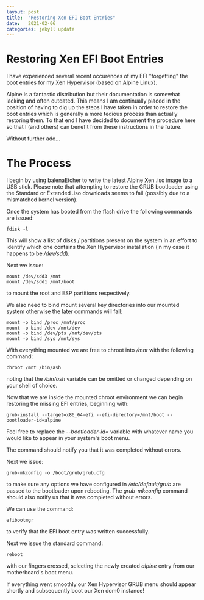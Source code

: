 ```yaml
---
layout: post
title:  "Restoring Xen EFI Boot Entries"
date:   2021-02-06
categories: jekyll update
---
```


# Restoring Xen EFI Boot Entries

I have experienced several recent occurences of my EFI "forgetting" the boot entries for my Xen Hypervisor (based on Alpine Linux).

Alpine is a fantastic distribution but their documentation is somewhat lacking and often outdated. This means I am continually placed in the position of having to dig up the steps I have taken in order to restore the boot entries which is generally a more tedious process than actually restoring them. To that end I have decided to document the procedure here so that I (and others) can benefit from these instructions in the future. 

Without further ado...

# The Process

I begin by using balenaEtcher to write the latest Alpine Xen .iso image to a USB stick. Please note that attempting to restore the GRUB bootloader using the Standard or Extended .iso downloads seems to fail (possibly due to a mismatched kernel version).

Once the system has booted from the flash drive the following commands are issued:

~~~~
fdisk -l
~~~~

This will show a list of disks / partitions present on the system in an effort to identify which one contains the Xen Hypervisor installation (in my case it happens to be */dev/sdd*).

Next we issue:
~~~~
mount /dev/sdd3 /mnt
mount /dev/sdd1 /mnt/boot
~~~~
to mount the root and ESP partitions respectively.

We also need to bind mount several key directories into our mounted system otherwise the later commands will fail: 

~~~~
mount -o bind /proc /mnt/proc
mount -o bind /dev /mnt/dev
mount -o bind /dev/pts /mnt/dev/pts
mount -o bind /sys /mnt/sys
~~~~


With everything mounted we are free to chroot into */mnt* with the following command:

~~~~
chroot /mnt /bin/ash 
~~~~

noting that the */bin/ash* variable can be omitted or changed depending on your shell of choice.

Now that we are inside the mounted chroot environment we can begin restoring the missing EFI entries, beginning with:

~~~~
grub-install --target=x86_64-efi --efi-directory=/mnt/boot --bootloader-id=alpine
~~~~

Feel free to replace the *--bootloader-id=* variable with whatever name you would like to appear in your system's boot menu.

The command should notify you that it was completed without errors.

Next we issue:

~~~~
grub-mkconfig -o /boot/grub/grub.cfg
~~~~

to make sure any options we have configured in */etc/default/grub* are passed to the bootloader upon rebooting. The *grub-mkconfig* command should also notify us that it was completed without errors.

We can use the command:

~~~~
efibootmgr
~~~~

to verify that the EFI boot entry was written successfully.

Next we issue the standard command:

~~~~
reboot
~~~~

with our fingers crossed, selecting the newly created *alpine* entry from our motherboard's boot menu. 

If everything went smoothly our Xen Hypervisor GRUB menu should appear shortly and subsequently boot our Xen dom0 instance!

